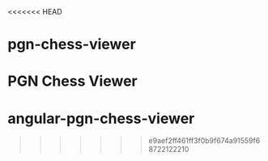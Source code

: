 <<<<<<< HEAD
# pgn-chess-viewer
PGN Chess Viewer
=======
# angular-pgn-chess-viewer
>>>>>>> e9aef2ff461ff3f0b9f674a91559f68722122210
